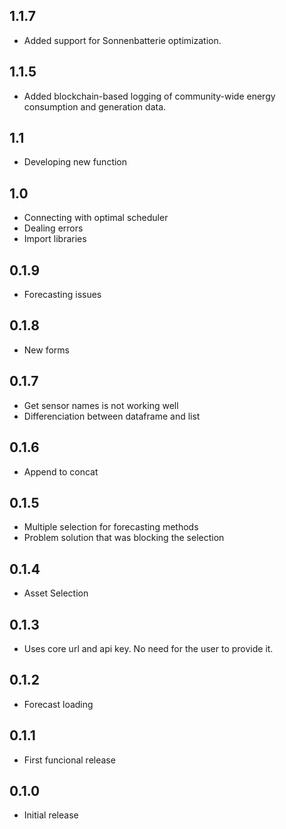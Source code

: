 <!-- https://developers.home-assistant.io/docs/add-ons/presentation#keeping-a-changelog -->
## 1.1.7
- Added support for Sonnenbatterie optimization.

## 1.1.5
- Added blockchain-based logging of community-wide energy consumption and generation data.

## 1.1
- Developing new function

## 1.0
- Connecting with optimal scheduler
- Dealing errors
- Import libraries

## 0.1.9
- Forecasting issues

## 0.1.8
- New forms

## 0.1.7
- Get sensor names is not working well
- Differenciation between dataframe and list

## 0.1.6
- Append to concat

## 0.1.5
- Multiple selection for forecasting methods
- Problem solution that was blocking the selection

## 0.1.4
- Asset Selection

## 0.1.3
- Uses core url and api key. No need for the user to provide it.

## 0.1.2
- Forecast loading

## 0.1.1
- First funcional release

## 0.1.0
- Initial release
